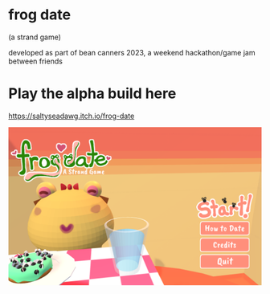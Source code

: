 # frog date
(a strand game)

developed as part of bean canners 2023, a weekend hackathon/game jam between friends

# Play the alpha build here
https://saltyseadawg.itch.io/frog-date

![Splash screen](https://github.com/ExpertOwl/frog-date/blob/main/splashscreen.png?raw=true)

